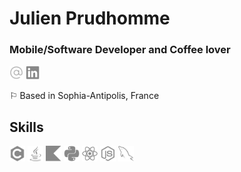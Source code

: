 # Julien Prudhomme
### Mobile/Software Developer and Coffee lover



 <a aligh="left" href="mailto:j.prudhomme@epitech.eu" target="_blank" rel="noreferrer noopener"><img src="https://raw.githubusercontent.com/0xShapeShifter/dev-story/master/public/images/socials/at.svg" alt="Email" width="22" height="22" /></a> <a aligh="left" href="https://www.linkedin.com/in/julien-prudhomme-1aa896203/" target="_blank" rel="noreferrer noopener"><img src="https://raw.githubusercontent.com/0xShapeShifter/dev-story/master/public/images/socials/linkedin.svg" alt="LinkedIn" width="22" height="22" /></a>  

⚐ Based in Sophia-Antipolis, France





 ## Skills
   <a href="https://www.learn-c.org" target="_blank" rel="noreferrer noopener"><img src="https://raw.githubusercontent.com/0xShapeShifter/dev-story/master/public/images/skills/core/c.svg" alt="C" width="25" height="25" /></a> <a href="https://www.java.com" target="_blank" rel="noreferrer noopener"><img src="https://raw.githubusercontent.com/0xShapeShifter/dev-story/master/public/images/skills/core/java.svg" alt="Java" width="25" height="25" /></a> <a href="https://kotlinlang.org" target="_blank" rel="noreferrer noopener"><img src="https://raw.githubusercontent.com/0xShapeShifter/dev-story/master/public/images/skills/core/kotlin.svg" alt="Kotlin" width="25" height="25" /></a> <a href="https://www.python.org" target="_blank" rel="noreferrer noopener"><img src="https://raw.githubusercontent.com/0xShapeShifter/dev-story/master/public/images/skills/core/python.svg" alt="Python" width="25" height="25" /></a>  <a href="https://reactjs.org" target="_blank" rel="noreferrer noopener"><img src="https://raw.githubusercontent.com/0xShapeShifter/dev-story/master/public/images/skills/frontend/react.svg" alt="React" width="25" height="25" /></a>  <a href="https://nodejs.org" target="_blank" rel="noreferrer noopener"><img src="https://raw.githubusercontent.com/0xShapeShifter/dev-story/master/public/images/skills/backend/nodejs.svg" alt="NodeJS" width="25" height="25" /></a> <a href="https://www.mysql.com" target="_blank" rel="noreferrer noopener"><img src="https://raw.githubusercontent.com/0xShapeShifter/dev-story/master/public/images/skills/backend/mysql.svg" alt="MySQL" width="25" height="25" /></a> 
